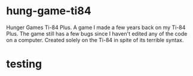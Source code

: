 # hung-game-ti84
Hunger Games Ti-84 Plus. A game I made a few years back on my Ti-84 Plus. The game still has a few bugs since I haven't edited any of the code on a computer. Created solely on the Ti-84 in spite of its terrible syntax.


# testing

